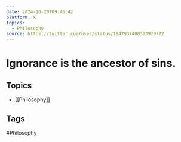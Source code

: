 ```yaml
---
date: 2024-10-20T09:46:42
platform: X
topics:
  - Philosophy
source: https://twitter.com/user/status/1847937480323920272
---
```

# Ignorance is the ancestor of sins.

## Topics
- [[Philosophy]]

## Tags
#Philosophy